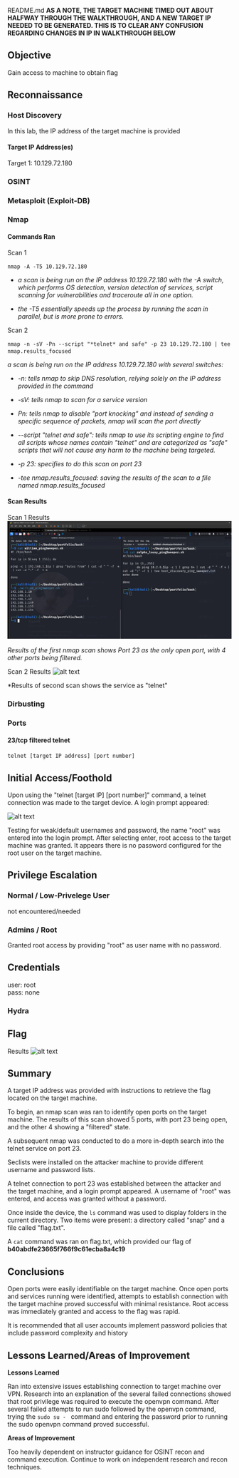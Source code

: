 README.md
**AS A NOTE, THE TARGET MACHINE TIMED OUT ABOUT HALFWAY THROUGH THE WALKTHROUGH, AND A NEW TARGET IP NEEDED TO BE GENERATED. THIS IS TO CLEAR ANY CONFUSION REGARDING CHANGES IN IP IN WALKTHROUGH BELOW**

## Objective
Gain access to machine to obtain flag

## Reconnaissance

### Host Discovery
In this lab, the IP address of the target machine is provided

#### Target IP Address(es)
Target 1: 10.129.72.180


### OSINT


### Metasploit (Exploit-DB)


### Nmap

#### Commands Ran
Scan 1
```
nmap -A -T5 10.129.72.180
```
- *a scan is being run on the IP address 10.129.72.180 with the -A switch, which performs OS detection, version detection of services, script scanning for vulnerabilities and traceroute all in one option.*

- *the -T5 essentially speeds up the process by running the scan in parallel, but is more prone to errors.*

Scan 2
```
nmap -n -sV -Pn --script "*telnet* and safe" -p 23 10.129.72.180 | tee nmap.results_focused
```
*a scan is being run on the IP address 10.129.72.180 with several switches:*

- *-n: tells nmap to skip DNS resolution, relying solely on the IP address provided in the command*

- *-sV: tells nmap to scan for a service version*

- *Pn: tells nmap to disable "port knocking" and instead of sending a specific sequence of packets, nmap will scan the port directly*

- *--script "*telnet* and safe": tells nmap to use its scripting engine to find all scripts whose names contain "telnet" and are categorized as "safe" scripts that will not cause any harm to the machine being targeted.*

- *-p 23: specifies to do this scan on port 23*

- *-tee nmap.results_focused: saving the results of the scan to a file named nmap.results_focused*


#### Scan Results
Scan 1 Results
![alt text](image-1.png)

*Results of the first nmap scan shows Port 23 as the only open port, with 4 other ports being filtered.*

Scan 2 Results
![alt text](image-2.png)

*Results of second scan shows the service as "telnet"

### Dirbusting


### Ports
#### 23/tcp filtered telnet

```
telnet [target IP address] [port number]
```





## Initial Access/Foothold
Upon using the "telnet [target IP] [port number]" command, a telnet connection was made to the target device. A login prompt appeared: 

![alt text](image-4.png)

Testing for weak/default usernames and password, the name "root" was entered into the login prompt. After selecting enter, root access to the target machine was granted. It appears there is no password configured for the root user on the target machine.

## Privilege Escalation
### Normal / Low-Privelege User
not encountered/needed

### Admins / Root 
Granted root access by providing "root" as user name with no password.

## Credentials

user: root  
pass: none

### Hydra

## Flag

Results
![alt text](image-5.png)

## Summary
A target IP address was provided with instructions to retrieve the flag located on the target machine. 

To begin, an nmap scan was ran to identify open ports on the target machine. The results of this scan showed 5 ports, with port 23 being open, and the other 4 showing a "filtered" state.

A subsequent nmap was conducted to do a more in-depth search into the telnet service on port 23. 

Seclists were installed on the attacker machine to provide different username and password lists.

A telnet connection to port 23 was established between the attacker and the target machine, and a login prompt appeared. A username of "root" was entered, and access was granted without a password. 

Once inside the device, the ```ls``` command was used to display folders in the current directory. Two items were present: a directory called "snap" and a file called "flag.txt".

A ```cat``` command was ran on flag.txt, which provided our flag of **b40abdfe23665f766f9c61ecba8a4c19**

## Conclusions
Open ports were easily identifiable on the target machine. Once open ports and services running were identified, attempts to establish connection with the target machine proved successful with minimal resistance. Root access was immediately granted and access to the flag was rapid. 

It is recommended that all user accounts implement password policies that include password complexity and history

## Lessons Learned/Areas of Improvement
**Lessons Learned**

Ran into extensive issues establishing connection to target machine over VPN. Research into an explanation of the several failed connections showed that root privilege was required to execute the openvpn command. After several failed attempts to run sudo followed by the openvpn command, trying the ```sudo su - ``` command and entering the password prior to running the sudo openvpn command proved successful.

**Areas of Improvement**

Too heavily dependent on instructor guidance for OSINT recon and command execution. Continue to work on independent research and recon techniques. 
